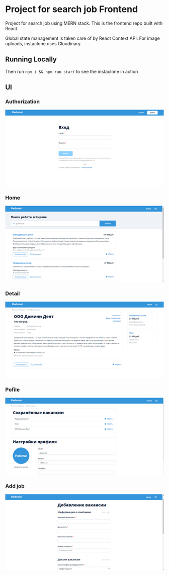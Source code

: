 # Project for search job Frontend

Project for search job using MERN stack.
This is the frontend repo built with React.

Global state management is taken care of by React Context API. For image uploads, instaclone uses Cloudinary.

## Running Locally

Then run <code>npm i && npm run start</code> to see the instaclone in action

## UI

### Аuthorization

![Аuthorization](screenshots/auth.png)

### Home

![Home](screenshots/home.png)

### Detail

![Detail](screenshots/detail.png)

### Pofile

![Pofile](screenshots/profile.png)

### Add job

![Add job](screenshots/add_job.png)

